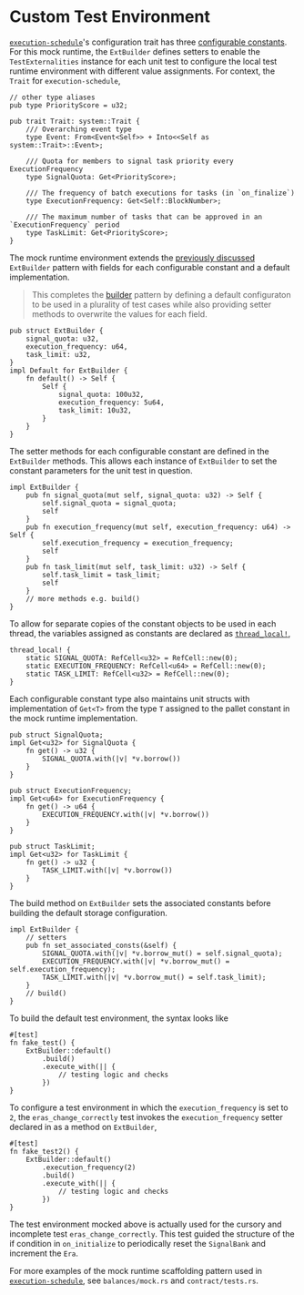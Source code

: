 # Custom Test Environment

[`execution-schedule`](../execution-schedule.md)'s configuration trait has three
[configurable constants](../constants.md). For this mock runtime, the `ExtBuilder` defines setters
to enable the `TestExternalities` instance for each unit test to configure the local test runtime
environment with different value assignments. For context, the `Trait` for `execution-schedule`,

```rust, ignore
// other type aliases
pub type PriorityScore = u32;

pub trait Trait: system::Trait {
    /// Overarching event type
    type Event: From<Event<Self>> + Into<<Self as system::Trait>::Event>;

    /// Quota for members to signal task priority every ExecutionFrequency
    type SignalQuota: Get<PriorityScore>;

    /// The frequency of batch executions for tasks (in `on_finalize`)
    type ExecutionFrequency: Get<Self::BlockNumber>;

    /// The maximum number of tasks that can be approved in an `ExecutionFrequency` period
    type TaskLimit: Get<PriorityScore>;
}
```

The mock runtime environment extends the [previously discussed](./mock.md) `ExtBuilder` pattern with
fields for each configurable constant and a default implementation.

> This completes the [builder](https://youtu.be/geovSK3wMB8?t=729) pattern by defining a default
> configuraton to be used in a plurality of test cases while also providing setter methods to
> overwrite the values for each field.

```rust, ignore
pub struct ExtBuilder {
    signal_quota: u32,
    execution_frequency: u64,
    task_limit: u32,
}
impl Default for ExtBuilder {
    fn default() -> Self {
        Self {
            signal_quota: 100u32,
            execution_frequency: 5u64,
            task_limit: 10u32,
        }
    }
}
```

The setter methods for each configurable constant are defined in the `ExtBuilder` methods. This
allows each instance of `ExtBuilder` to set the constant parameters for the unit test in question.

```rust, ignore
impl ExtBuilder {
    pub fn signal_quota(mut self, signal_quota: u32) -> Self {
        self.signal_quota = signal_quota;
        self
    }
    pub fn execution_frequency(mut self, execution_frequency: u64) -> Self {
        self.execution_frequency = execution_frequency;
        self
    }
    pub fn task_limit(mut self, task_limit: u32) -> Self {
        self.task_limit = task_limit;
        self
    }
    // more methods e.g. build()
}
```

To allow for separate copies of the constant objects to be used in each thread, the variables
assigned as constants are declared as
[`thread_local!`](https://substrate.dev/rustdocs/v2.0.0-rc4/thread_local/index.html),

```rust, ignore
thread_local! {
    static SIGNAL_QUOTA: RefCell<u32> = RefCell::new(0);
    static EXECUTION_FREQUENCY: RefCell<u64> = RefCell::new(0);
    static TASK_LIMIT: RefCell<u32> = RefCell::new(0);
}
```

Each configurable constant type also maintains unit structs with implementation of `Get<T>` from the
type `T` assigned to the pallet constant in the mock runtime implementation.

```rust, ignore
pub struct SignalQuota;
impl Get<u32> for SignalQuota {
    fn get() -> u32 {
        SIGNAL_QUOTA.with(|v| *v.borrow())
    }
}

pub struct ExecutionFrequency;
impl Get<u64> for ExecutionFrequency {
    fn get() -> u64 {
        EXECUTION_FREQUENCY.with(|v| *v.borrow())
    }
}

pub struct TaskLimit;
impl Get<u32> for TaskLimit {
    fn get() -> u32 {
        TASK_LIMIT.with(|v| *v.borrow())
    }
}
```

The build method on `ExtBuilder` sets the associated constants before building the default storage
configuration.

```rust, ignore
impl ExtBuilder {
    // setters
    pub fn set_associated_consts(&self) {
        SIGNAL_QUOTA.with(|v| *v.borrow_mut() = self.signal_quota);
        EXECUTION_FREQUENCY.with(|v| *v.borrow_mut() = self.execution_frequency);
        TASK_LIMIT.with(|v| *v.borrow_mut() = self.task_limit);
    }
    // build()
}
```

To build the default test environment, the syntax looks like

```rust, ignore
#[test]
fn fake_test() {
    ExtBuilder::default()
        .build()
        .execute_with(|| {
            // testing logic and checks
        })
}
```

To configure a test environment in which the `execution_frequency` is set to `2`, the
`eras_change_correctly` test invokes the `execution_frequency` setter declared in as a method on
`ExtBuilder`,

```rust, ignore
#[test]
fn fake_test2() {
    ExtBuilder::default()
        .execution_frequency(2)
        .build()
        .execute_with(|| {
            // testing logic and checks
        })
}
```

The test environment mocked above is actually used for the cursory and incomplete test
`eras_change_correctly`. This test guided the structure of the if condition in `on_initialize` to
periodically reset the `SignalBank` and increment the `Era`.

For more examples of the mock runtime scaffolding pattern used in
[`execution-schedule`](https://github.com/substrate-developer-hub/recipes/tree/master/pallets/execution-schedule),
see `balances/mock.rs` and `contract/tests.rs`.
